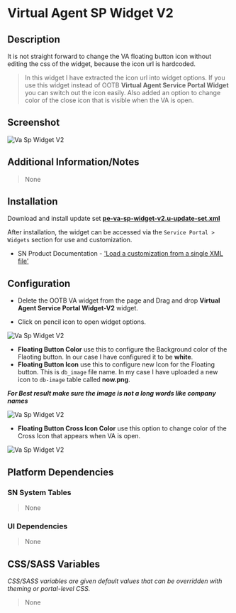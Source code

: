 # Virtual Agent SP Widget V2

## Description

It is not straight forward to change the VA floating button icon without editing the css of the widget, because the icon url is hardcoded. 
>
>In this widget I have extracted the icon url into widget options. If you use this widget instead of OOTB **Virtual Agent Service Portal Widget** you can switch out the icon easily. Also added an option to change color of the close icon that is visible when the VA is open.

## Screenshot

![Va Sp Widget V2](https://raw.githubusercontent.com/platform-experience/serviceportal-widget-library/master/src/pe-va-sp-widget-v2/images/va-floating-button.png)

## Additional Information/Notes

> None

## Installation

Download and install update set **[pe-va-sp-widget-v2.u-update-set.xml](https://github.com/platform-experience/serviceportal-widget-library/blob/master/src/pe-va-sp-widget-v2/pe-va-sp-widget-v2.u-update-set.xml)**

After installation, the widget can be accessed via the `Service Portal > Widgets` section for use and customization.

* SN Product Documentation - ['Load a customization from a single XML file'](https://docs.servicenow.com/bundle/kingston-application-development/page/build/system-update-sets/task/t_SaveAnUpdateSetAsAnXMLFile.html)

## Configuration

* Delete the OOTB VA widget from the page and Drag and drop **Virtual Agent Service Portal Widget-V2** widget.

* Click on pencil icon to open widget options.

![Va Sp Widget V2](https://raw.githubusercontent.com/platform-experience/serviceportal-widget-library/master/src/pe-va-sp-widget-v2/images/widget-options.png)

* **Floating Button Color** use this to configure the Background color of the Flaoting button. In our case I have configured it to be **white**.
* **Floating Button Icon** use this to configure new Icon  for the Floating button. This is `db_image` file name. In my case I have uploaded a new icon to `db-image` table called **now.png**. 

**_For Best result make sure the image is not a long words like company names_**

![Va Sp Widget V2](https://raw.githubusercontent.com/platform-experience/serviceportal-widget-library/master/src/pe-va-sp-widget-v2/images/options-explain1.png)

* **Floating Button Cross Icon Color** use this option to change color of the Cross Icon that appears when VA is open.

![Va Sp Widget V2](https://raw.githubusercontent.com/platform-experience/serviceportal-widget-library/master/src/pe-va-sp-widget-v2/images/cross-icon.png)

## Platform Dependencies

### SN System Tables

> None

### UI Dependencies

> None

## CSS/SASS Variables

_CSS/SASS variables are given default values that can be overridden with theming or portal-level CSS._

> None

